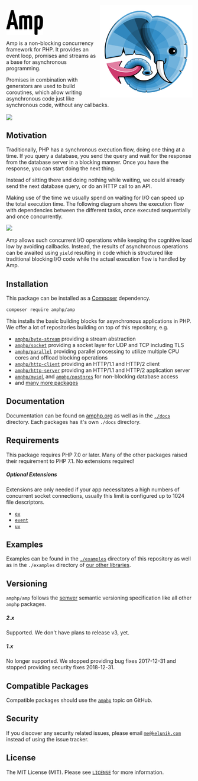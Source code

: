 <a href="https://amphp.org/">
  <img src="https://github.com/amphp/logo/blob/master/repos/amp-logo-with-margin.png?raw=true" width="250" align="right" alt="Amp Logo">
</a>

<a href="https://amphp.org/"><img alt="Amp" src="https://github.com/amphp/logo/blob/master/repos/amp-text.png?raw=true" width="100" valign="middle"></a>

Amp is a non-blocking concurrency framework for PHP. It provides an event loop, promises and streams as a base for asynchronous programming.

Promises in combination with generators are used to build coroutines, which allow writing asynchronous code just like synchronous code, without any callbacks.

<a href="blob/master/LICENSE"><img src="https://img.shields.io/badge/license-MIT-blue.svg?style=flat-square" valign="middle"></a>

## Motivation

Traditionally, PHP has a synchronous execution flow, doing one thing at a time.
If you query a database, you send the query and wait for the response from the database server in a blocking manner.
Once you have the response, you can start doing the next thing.

Instead of sitting there and doing nothing while waiting, we could already send the next database query, or do an HTTP call to an API.

Making use of the time we usually spend on waiting for I/O can speed up the total execution time.
The following diagram shows the execution flow with dependencies between the different tasks, once executed sequentially and once concurrently.

![](docs/images/sequential-vs-concurrent.png)

Amp allows such concurrent I/O operations while keeping the cognitive load low by avoiding callbacks.
Instead, the results of asynchronous operations can be awaited using `yield` resulting in code which is structured like traditional blocking I/O code while the actual execution flow is handled by Amp.

## Installation

This package can be installed as a [Composer](https://getcomposer.org/) dependency.

```bash
composer require amphp/amp
```

This installs the basic building blocks for asynchronous applications in PHP.
We offer a lot of repositories building on top of this repository, e.g.

 - [`amphp/byte-stream`](https://github.com/amphp/byte-stream) providing a stream abstraction
 - [`amphp/socket`](https://github.com/amphp/socket) providing a socket layer for UDP and TCP including TLS
 - [`amphp/parallel`](https://github.com/amphp/parallel) providing parallel processing to utilize multiple CPU cores and offload blocking operations
 - [`amphp/http-client`](https://github.com/amphp/http-client) providing an HTTP/1.1 and HTTP/2 client
 - [`amphp/http-server`](https://github.com/amphp/http-server) providing an HTTP/1.1 and HTTP/2 application server
 - [`amphp/mysql`](https://github.com/amphp/mysql) and [`amphp/postgres`](https://github.com/amphp/postgres) for non-blocking database access
 - and [many more packages](https://github.com/amphp?type=source)

## Documentation

Documentation can be found on [amphp.org](https://amphp.org/) as well as in the [`./docs`](./docs) directory.
Each packages has it's own `./docs` directory.

## Requirements

This package requires PHP 7.0 or later.
Many of the other packages raised their requirement to PHP 7.1.
No extensions required!

##### Optional Extensions

Extensions are only needed if your app necessitates a high numbers of concurrent socket connections, usually this limit is configured up to 1024 file descriptors.

- [`ev`](https://pecl.php.net/package/ev)
- [`event`](https://pecl.php.net/package/event)
- [`uv`](https://github.com/bwoebi/php-uv)

## Examples

Examples can be found in the [`./examples`](./examples) directory of this repository as well as in the `./examples` directory of [our other libraries](https://github.com/amphp?utf8=%E2%9C%93&q=&type=public&language=php).

## Versioning

`amphp/amp` follows the [semver](http://semver.org/) semantic versioning specification like all other `amphp` packages.

##### 2.x

Supported. We don't have plans to release v3, yet.

##### 1.x

No longer supported. We stopped providing bug fixes 2017-12-31 and stopped providing security fixes 2018-12-31.

## Compatible Packages

Compatible packages should use the [`amphp`](https://github.com/search?utf8=%E2%9C%93&q=topic%3Aamphp) topic on GitHub.

## Security

If you discover any security related issues, please email [`me@kelunik.com`](mailto:me@kelunik.com) instead of using the issue tracker.

## License

The MIT License (MIT). Please see [`LICENSE`](./LICENSE) for more information.
